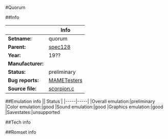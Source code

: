#Quorum

##Info

||Info|
|-----|-----|
|**Setname:**|quorum
|**Parent:**|[spec128](spec128.md)
|**Year:**|19??
|**Manufacturer:**|<unknown>
|**Status:**|preliminary
|**Bug reports:**|[MAMETesters](http://mametesters.org/view_all_set.php?type=1&temporary=y&search=scorpion.c)
|**Source file:**|[scorpion.c](https://github.com/mamedev/mame/blob/master/src/mess/drivers/scorpion.c)

##Emulation info
|| Status |
|-----|-----|
|Overall emulation:|preliminary
|Color emulation:|good
|Sound emulation:|good
|Graphics emulation:|good
|Savestates:|unsupported

##Tech info

##Romset info

<!--- START OF EDITED COMMENT DO NOT TOUCH TEXT ABOVE-->
